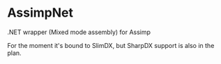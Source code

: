 AssimpNet
=========

.NET wrapper (Mixed mode assembly) for Assimp

For the moment it's bound to SlimDX, but SharpDX support is also in the plan.